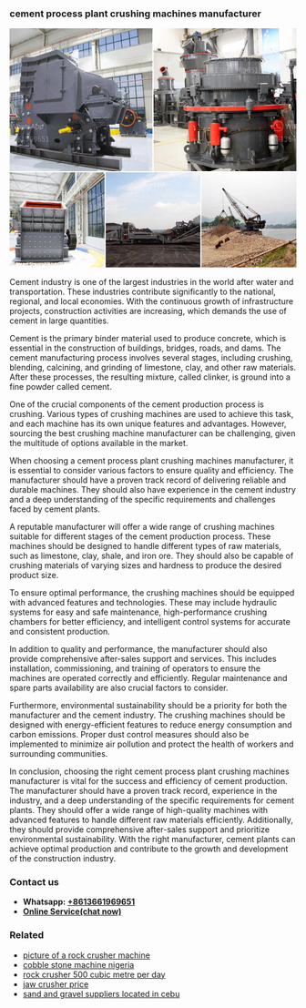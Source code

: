 <h3>cement process plant crushing machines manufacturer</h3><img src='1702260063.jpg' alt=''><p>Cement industry is one of the largest industries in the world after water and transportation. These industries contribute significantly to the national, regional, and local economies. With the continuous growth of infrastructure projects, construction activities are increasing, which demands the use of cement in large quantities. </p><p>Cement is the primary binder material used to produce concrete, which is essential in the construction of buildings, bridges, roads, and dams. The cement manufacturing process involves several stages, including crushing, blending, calcining, and grinding of limestone, clay, and other raw materials. After these processes, the resulting mixture, called clinker, is ground into a fine powder called cement.</p><p>One of the crucial components of the cement production process is crushing. Various types of crushing machines are used to achieve this task, and each machine has its own unique features and advantages. However, sourcing the best crushing machine manufacturer can be challenging, given the multitude of options available in the market.</p><p>When choosing a cement process plant crushing machines manufacturer, it is essential to consider various factors to ensure quality and efficiency. The manufacturer should have a proven track record of delivering reliable and durable machines. They should also have experience in the cement industry and a deep understanding of the specific requirements and challenges faced by cement plants.</p><p>A reputable manufacturer will offer a wide range of crushing machines suitable for different stages of the cement production process. These machines should be designed to handle different types of raw materials, such as limestone, clay, shale, and iron ore. They should also be capable of crushing materials of varying sizes and hardness to produce the desired product size.</p><p>To ensure optimal performance, the crushing machines should be equipped with advanced features and technologies. These may include hydraulic systems for easy and safe maintenance, high-performance crushing chambers for better efficiency, and intelligent control systems for accurate and consistent production.</p><p>In addition to quality and performance, the manufacturer should also provide comprehensive after-sales support and services. This includes installation, commissioning, and training of operators to ensure the machines are operated correctly and efficiently. Regular maintenance and spare parts availability are also crucial factors to consider.</p><p>Furthermore, environmental sustainability should be a priority for both the manufacturer and the cement industry. The crushing machines should be designed with energy-efficient features to reduce energy consumption and carbon emissions. Proper dust control measures should also be implemented to minimize air pollution and protect the health of workers and surrounding communities.</p><p>In conclusion, choosing the right cement process plant crushing machines manufacturer is vital for the success and efficiency of cement production. The manufacturer should have a proven track record, experience in the industry, and a deep understanding of the specific requirements for cement plants. They should offer a wide range of high-quality machines with advanced features to handle different raw materials efficiently. Additionally, they should provide comprehensive after-sales support and prioritize environmental sustainability. With the right manufacturer, cement plants can achieve optimal production and contribute to the growth and development of the construction industry.</p><h3>Contact us</h3><ul><li><strong>Whatsapp:&nbsp;<a href="https://wa.me/8613661969651">+8613661969651</a></strong></li><li><a href="https://swt.shibang-china.com/?git&amp;zhl&amp;cement process plant crushing machines manufacturer"><strong>Online Service(chat now)</strong></a></li></ul><h3>Related</h3><ul><li><a href='picture of a rock crusher machine.md'>picture of a rock crusher machine</a></li><li><a href='cobble stone machine nigeria.md'>cobble stone machine nigeria</a></li><li><a href='rock crusher 500 cubic metre per day.md'>rock crusher 500 cubic metre per day</a></li><li><a href='jaw crusher price.md'>jaw crusher price</a></li><li><a href='sand and gravel suppliers located in cebu.md'>sand and gravel suppliers located in cebu</a></li></ul>